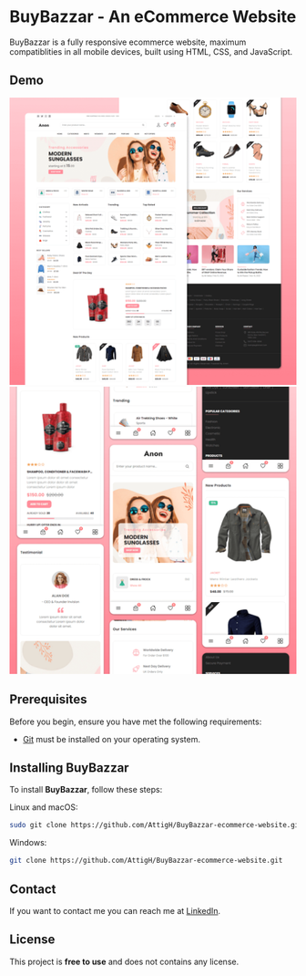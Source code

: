 # BuyBazzar - An eCommerce Website

BuyBazzar is a fully responsive ecommerce website, maximum compatiblities in all mobile devices, built using HTML, CSS, and JavaScript.

## Demo

![BuyBazzar Desktop Demo](./website-demo-image/desktop.png "Desktop Demo")
![BuyBazzar Mobile Demo](./website-demo-image/mobile.png "Mobile Demo")

## Prerequisites

Before you begin, ensure you have met the following requirements:

* [Git](https://git-scm.com/downloads "Download Git") must be installed on your operating system.

## Installing BuyBazzar

To install **BuyBazzar**, follow these steps:

Linux and macOS:

```bash
sudo git clone https://github.com/AttigH/BuyBazzar-ecommerce-website.git
```

Windows:

```bash
git clone https://github.com/AttigH/BuyBazzar-ecommerce-website.git
```

## Contact

If you want to contact me you can reach me at [LinkedIn](https://www.linkedin.com/in/hamzaattig/).

## License

This project is **free to use** and does not contains any license.
